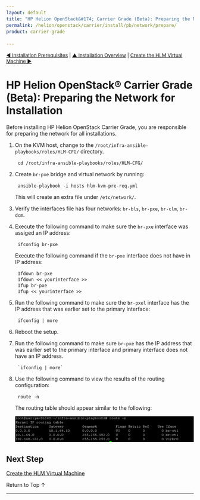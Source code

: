 ```yaml
---
layout: default
title: "HP Helion OpenStack&#174; Carrier Grade (Beta): Preparing the Network for Installation"
permalink: /helion/openstack/carrier/install/pb/network/prepare/
product: carrier-grade

---
```

<!--UNDER REVISION-->


<script>

function PageRefresh {
onLoad="window.refresh"
}

PageRefresh();

</script>

<p style="font-size: small;"><a href="/helion/openstack/carrier/install/pb/prereqs/">&#9664; Installation Prerequisites</a> | <a href="/helion/openstack/carrier/install/pb/overview/">&#9650; Installation Overview</a> | <a href="/helion/openstack/carrier/install/pb/hlm-vm/"> Create the HLM Virtual Machine &#9654;</a> </p> 



# HP Helion OpenStack&#174; Carrier Grade (Beta): Preparing the Network for Installation 

Before installing HP Helion OpenStack Carrier Grade, you are responsible for preparing the network for all installations. 

1. On the KVM host, change to the `/root/infra-ansible-playbooks/roles/HLM-CFG/` directory.

		cd /root/infra-ansible-playbooks/roles/HLM-CFG/

2. Create `br-pxe` bridge and virtual network by running:

		ansible-playbook -i hosts hlm-kvm-pre-req.yml

	This will create an extra file under `/etc/network/`.  


3. Verify the interfaces file has four networks: `br-bls`, `br-pxe`, `br-clm`, `br-dcm`.

4. Execute  the following command to make sure the `br-pxe` interface was assiged an IP address:

		ifconfig br-pxe

	Execute the following command if the `br-pxe` interface does not have in IP address:

		Ifdown br-pxe
		Ifdown << yourinterface >>
		Ifup br-pxe
		Ifup << yourinterface >>


5. Run the following command to make sure the `br-pxel` interface has the IP address that was earlier set to the primary interface:

		ifconfig | more

6. Reboot the setup.

7. Run the following command to make sure `br-pxe` has the IP address that was earlier set to the primary interface and primary interface does not have an IP address.

		`ifconfig | more`

8. Use the following command to view the results of the routing configuration:

		route -n
 
	The routing table should appear similar to the following:

	<img src="media/CGH-install-route-table.png" />

## Next Step

[Create the HLM Virtual Machine](/helion/openstack/carrier/install/pb/hlm-vm/)

<a href="#top" style="padding:14px 0px 14px 0px; text-decoration: none;"> Return to Top &#8593; </a>

---


